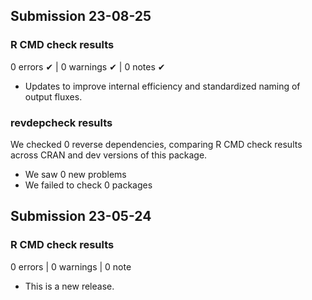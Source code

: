 ## Submission 23-08-25
### R CMD check results

0 errors ✔ | 0 warnings ✔ | 0 notes ✔

* Updates to improve internal efficiency and standardized naming of output fluxes.

### revdepcheck results

We checked 0 reverse dependencies, comparing R CMD check results across CRAN and dev versions of this package.

 * We saw 0 new problems
 * We failed to check 0 packages


## Submission 23-05-24
### R CMD check results

0 errors | 0 warnings | 0 note

* This is a new release.
